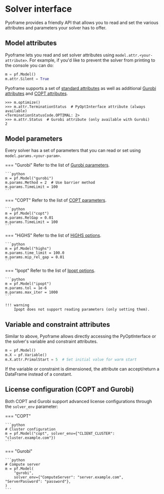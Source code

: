 # Solver interface

Pyoframe provides a friendly API that allows you to read and set the various attributes and parameters your solver has to offer.

## Model attributes

Pyoframe lets you read and set solver attributes using `model.attr.<your-attribute>`. For example, if you'd like to prevent the solver from printing to the console you can do:

```python
m = pf.Model()
m.attr.Silent = True
```

Pyoframe supports a set of [standard attributes](https://metab0t.github.io/PyOptInterface/model.html#id1) as well as additional [Gurobi attributes](https://docs.gurobi.com/projects/optimizer/en/current/reference/attributes/model.html) and [COPT attributes](https://guide.coap.online/copt/en-doc/attribute.html).

```pycon
>>> m.optimize()
>>> m.attr.TerminationStatus  # PyOptInterface attribute (always available)
<TerminationStatusCode.OPTIMAL: 2>
>>> m.attr.Status  # Gurobi attribute (only available with Gurobi)
2

```

## Model parameters

Every solver has a set of parameters that you can read or set using `model.params.<your-param>`.

=== "Gurobi"
    Refer to the list of [Gurobi parameters](https://docs.gurobi.com/projects/optimizer/en/current/reference/parameters.html).
    
    ```python
    m = pf.Model("gurobi")
    m.params.Method = 2  # Use barrier method
    m.params.TimeLimit = 100
    ```

=== "COPT"
    Refer to the list of [COPT parameters](https://guide.coap.online/copt/en-doc/parameter.html).
    
    ```python
    m = pf.Model("copt")
    m.params.RelGap = 0.01
    m.params.TimeLimit = 100
    ```

=== "HiGHS"
    Refer to the list of [HiGHS options](https://ergo-code.github.io/HiGHS/stable/options/definitions/).
    
    ```python
    m = pf.Model("highs")
    m.params.time_limit = 100.0
    m.params.mip_rel_gap = 0.01
    ```

=== "Ipopt"
    Refer to the list of [Ipopt options](https://coin-or.github.io/Ipopt/OPTIONS.html).
    
    ```python
    m = pf.Model("ipopt")
    m.params.tol = 1e-6
    m.params.max_iter = 1000
    ```
    
    !!! warning
        Ipopt does not support reading parameters (only setting them).


## Variable and constraint attributes

Similar to above, Pyoframe allows directly accessing the PyOptInterface or the solver's variable and constraint attributes.

```python
m = pf.Model()
m.X = pf.Variable()
m.X.attr.PrimalStart = 5  # Set initial value for warm start
```

If the variable or constraint is dimensioned, the attribute can accept/return a DataFrame instead of a constant.

## License configuration (COPT and Gurobi)

Both COPT and Gurobi support advanced license configurations through the `solver_env` parameter:

<!-- skip: start "Example servers don't actually work" -->

=== "COPT"

    ```python
    # Cluster configuration
    m = pf.Model("copt", solver_env={"CLIENT_CLUSTER": "cluster.example.com"})
    ```

=== "Gurobi"

    ```python
    # Compute server
    m = pf.Model(
        "gurobi",
        solver_env={"ComputeServer": "server.example.com", "ServerPassword": "password"},
    )
    ```

<!-- skip: end -->